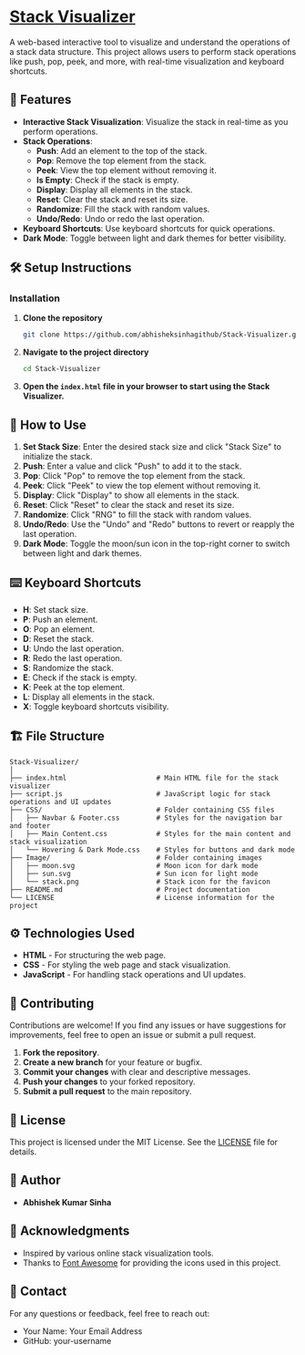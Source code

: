 # [Stack Visualizer](https://stack-dsa-visualizer.netlify.app/) 

A web-based interactive tool to visualize and understand the operations of a stack data structure. This project allows users to perform stack operations like push, pop, peek, and more, with real-time visualization and keyboard shortcuts.

## 🚀 Features 

- **Interactive Stack Visualization**: Visualize the stack in real-time as you perform operations.
- **Stack Operations**:
  - **Push**: Add an element to the top of the stack.
  - **Pop**: Remove the top element from the stack.
  - **Peek**: View the top element without removing it.
  - **Is Empty**: Check if the stack is empty.
  - **Display**: Display all elements in the stack.
  - **Reset**: Clear the stack and reset its size.
  - **Randomize**: Fill the stack with random values.
  - **Undo/Redo**: Undo or redo the last operation.
- **Keyboard Shortcuts**: Use keyboard shortcuts for quick operations.
- **Dark Mode**: Toggle between light and dark themes for better visibility.

## 🛠️ Setup Instructions

### Installation

1. **Clone the repository**
   ```bash
   git clone https://github.com/abhisheksinhagithub/Stack-Visualizer.git
   ```

2. **Navigate to the project directory**
   ```bash
   cd Stack-Visualizer
   ```
3. **Open the `index.html` file in your browser to start using the Stack Visualizer.**


## 📖 How to Use

1. **Set Stack Size**: Enter the desired stack size and click "Stack Size" to initialize the stack.
2. **Push**: Enter a value and click "Push" to add it to the stack.
3. **Pop**: Click "Pop" to remove the top element from the stack.
4. **Peek**: Click "Peek" to view the top element without removing it.
5. **Display**: Click "Display" to show all elements in the stack.
6. **Reset**: Click "Reset" to clear the stack and reset its size.
7. **Randomize**: Click "RNG" to fill the stack with random values.
8. **Undo/Redo**: Use the "Undo" and "Redo" buttons to revert or reapply the last operation.
9. **Dark Mode**: Toggle the moon/sun icon in the top-right corner to switch between light and dark themes.

## ⌨️ Keyboard Shortcuts

- **H**: Set stack size.
- **P**: Push an element.
- **O**: Pop an element.
- **D**: Reset the stack.
- **U**: Undo the last operation.
- **R**: Redo the last operation.
- **S**: Randomize the stack.
- **E**: Check if the stack is empty.
- **K**: Peek at the top element.
- **L**: Display all elements in the stack.
- **X**: Toggle keyboard shortcuts visibility.

## 🏗️ File Structure
```
Stack-Visualizer/
│
├── index.html                      # Main HTML file for the stack visualizer
├── script.js                       # JavaScript logic for stack operations and UI updates
├── CSS/                            # Folder containing CSS files
│   ├── Navbar & Footer.css         # Styles for the navigation bar and footer
│   ├── Main Content.css            # Styles for the main content and stack visualization
│   └── Hovering & Dark Mode.css    # Styles for buttons and dark mode
├── Image/                          # Folder containing images
│   ├── moon.svg                    # Moon icon for dark mode
│   ├── sun.svg                     # Sun icon for light mode
│   └── stack.png                   # Stack icon for the favicon
├── README.md                       # Project documentation
└── LICENSE                         # License information for the project
```


## ⚙️ Technologies Used

- **HTML** - For structuring the web page.
- **CSS** - For styling the web page and stack visualization.
- **JavaScript** - For handling stack operations and UI updates.


## 🤝 Contributing

Contributions are welcome! If you find any issues or have suggestions for improvements, feel free to open an issue or submit a pull request.

1. **Fork the repository**.
2. **Create a new branch** for your feature or bugfix.
3. **Commit your changes** with clear and descriptive messages.
4. **Push your changes** to your forked repository.
5. **Submit a pull request** to the main repository.

## 📜 License

This project is licensed under the MIT License. See the [LICENSE](LICENSE) file for details.

## 👤 Author

- **Abhishek Kumar Sinha**

## 🙏 Acknowledgments
- Inspired by various online stack visualization tools.
- Thanks to [Font Awesome](https://fontawesome.com/) for providing the icons used in this project.

## 📧 Contact

For any questions or feedback, feel free to reach out:

- Your Name: Your Email Address
- GitHub: your-username
